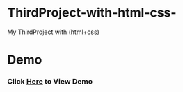 # ThirdProject-with-html-css-
My ThirdProject with (html+css)

# Demo
### Click [Here](https://saadahmed313.github.io/ThirdProject-with-html-css-/) to View Demo 
